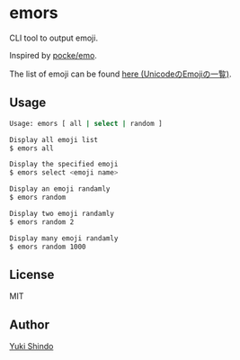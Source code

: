 # emors
CLI tool to output emoji.

Inspired by [pocke/emo](https://github.com/pocke/emo).

The list of emoji can be found [here (UnicodeのEmojiの一覧)](https://ja.wikipedia.org/wiki/Unicode%E3%81%AEEmoji%E3%81%AE%E4%B8%80%E8%A6%A7).

## Usage

```sh
Usage: emors [ all | select | random ]

Display all emoji list
$ emors all

Display the specified emoji
$ emors select <emoji name>

Display an emoji randamly
$ emors random

Display two emoji randamly
$ emors random 2

Display many emoji randamly
$ emors random 1000
```

## License
MIT

## Author
[Yuki Shindo](https://shinshin86.com/en)